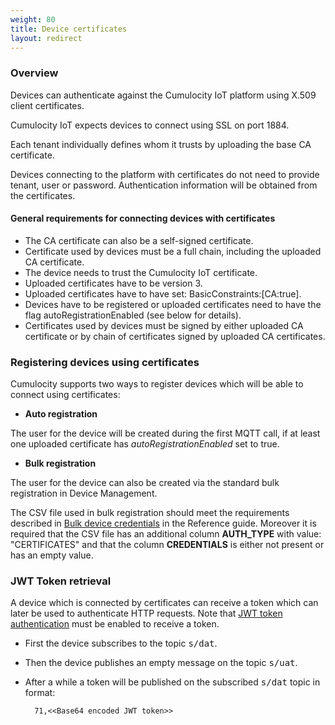```yaml
---
weight: 80
title: Device certificates
layout: redirect
---
```


### Overview
Devices can authenticate against the Cumulocity IoT platform using X.509 client certificates.
 
Cumulocity IoT expects devices to connect using SSL on port 1884.

Each tenant individually defines whom it trusts by uploading the base CA certificate. 

Devices connecting to the platform with certificates do not need to provide tenant, user or password.
Authentication information will be obtained from the certificates.

#### General requirements for connecting devices with certificates

* The CA certificate can also be a self-signed certificate.
* Certificate used by devices must be a full chain, including the uploaded CA certificate.
* The device needs to trust the Cumulocity IoT certificate.
* Uploaded certificates have to be version 3.
* Uploaded certificates have to have set: BasicConstraints:[CA:true].
* Devices have to be registered or uploaded certificates need to have the flag autoRegistrationEnabled (see below for details).
* Certificates used by devices must be signed by either uploaded CA certificate or by chain of certificates signed by uploaded CA certificates.

### Registering devices using certificates

Cumulocity supports two ways to register devices which will be able to connect using certificates:

* **Auto registration**

The user for the device will be created during the first MQTT call, if at least one uploaded certificate has _autoRegistrationEnabled_ set to true.
* **Bulk registration**

The user for the device can also be created via the standard bulk registration in Device Management.
 
The CSV file used in bulk registration should meet the requirements described in [Bulk device credentials](/reference/device-credentials/#bulk-device-credentials) in the Reference guide. Moreover it is required that the CSV file has an additional column **AUTH_TYPE** with value: "CERTIFICATES" and that the column **CREDENTIALS** is either not present or has an empty value.


### JWT Token retrieval

A device which is connected by certificates can receive a token which can later be used to authenticate HTTP requests. Note that [JWT token authentication](/reference/rest-implementation/#http-usage) must be enabled to receive a token.


* First the device subscribes to the topic <kbd>s/dat</kbd>.
* Then the device publishes an empty message on the topic <kbd>s/uat</kbd>.
* After a while a token will be published on the subscribed <kbd>s/dat</kbd> topic in format:

	    71,<<Base64 encoded JWT token>>
	    
